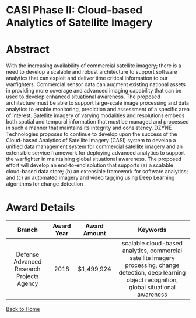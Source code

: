 
CASI Phase II: Cloud-based Analytics of Satellite Imagery
=========================================================

# Abstract


With the increasing availability of commercial satellite imagery; there is a need to develop a scalable and robust architecture to support software analytics that can exploit and deliver time critical information to our warfighters. Commercial sensor data can augment existing national assets in providing more coverage and advanced imaging capability that can be used to develop enhanced situational awareness. The proposed architecture must be able to support large-scale image processing and data analytics to enable monitoring, prediction and assessment of a specific area of interest. Satellite imagery of varying modalities and resolutions embeds both spatial and temporal information that must be managed and processed in such a manner that maintains its integrity and consistency. DZYNE Technologies proposes to continue to develop upon the success of the Cloud-based Analytics of Satellite Imagery (CASI) system to develop a unified data management system for commercial satellite imagery and an extensible service framework for deploying advanced analytics to support the warfighter in maintaining global situational awareness. The proposed effort will develop an end-to-end solution that supports (a) a scalable cloud-based data store; (b) an extensible framework for software analytics; and (c) an automated imagery and video tagging using Deep Learning algorithms for change detection  

# Award Details

|Branch|Award Year|Award Amount|Keywords|
| :---: | :---: | :---: | :---: |
|Defense Advanced Research Projects Agency|2018|$1,499,924|scalable cloud-based analytics, commercial satellite imagery processing, change detection, deep learning object recognition, global situational awareness|
  
  


[Back to Home](https://github.com/chrischow/dod_sbir_awards/Reports/CC/#1215)